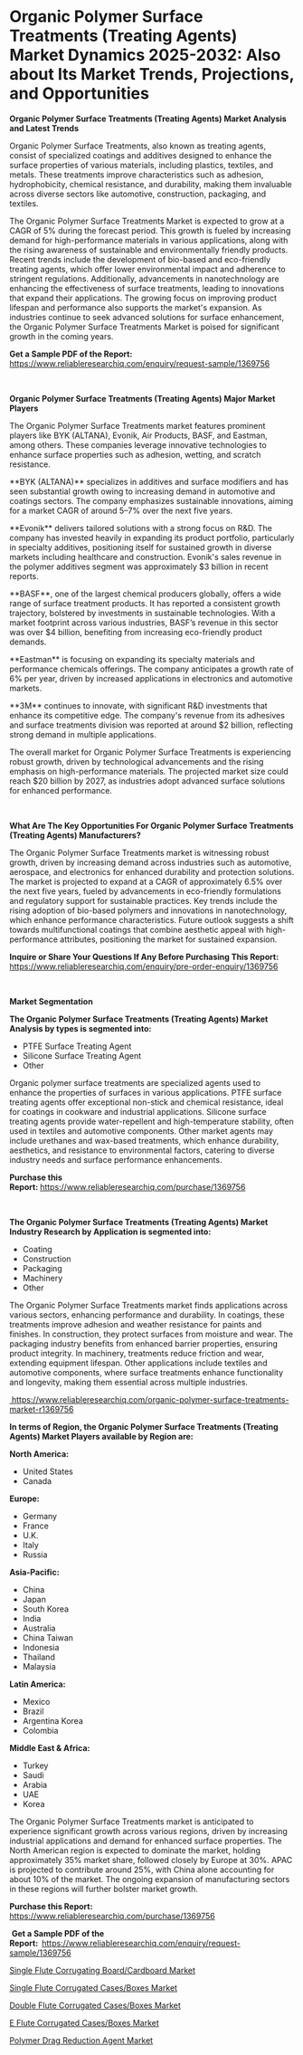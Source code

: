 <p><h1>Organic Polymer Surface Treatments (Treating Agents) Market Dynamics 2025-2032: Also about Its Market Trends, Projections, and Opportunities</h1></p><p><strong>Organic Polymer Surface Treatments (Treating Agents) Market Analysis and Latest Trends</strong></p>
<p><p>Organic Polymer Surface Treatments, also known as treating agents, consist of specialized coatings and additives designed to enhance the surface properties of various materials, including plastics, textiles, and metals. These treatments improve characteristics such as adhesion, hydrophobicity, chemical resistance, and durability, making them invaluable across diverse sectors like automotive, construction, packaging, and textiles.</p><p>The Organic Polymer Surface Treatments Market is expected to grow at a CAGR of 5% during the forecast period. This growth is fueled by increasing demand for high-performance materials in various applications, along with the rising awareness of sustainable and environmentally friendly products. Recent trends include the development of bio-based and eco-friendly treating agents, which offer lower environmental impact and adherence to stringent regulations. Additionally, advancements in nanotechnology are enhancing the effectiveness of surface treatments, leading to innovations that expand their applications. The growing focus on improving product lifespan and performance also supports the market's expansion. As industries continue to seek advanced solutions for surface enhancement, the Organic Polymer Surface Treatments Market is poised for significant growth in the coming years.</p></p>
<p><strong>Get a Sample PDF of the Report:&nbsp;</strong> <a href="https://www.reliableresearchiq.com/enquiry/request-sample/1369756?utm_campaign=1141&utm_medium=2&utm_source=Github&utm_content=ia&utm_term=22032025&utm_id=organic-polymer-surface-treatments-treating-agents">https://www.reliableresearchiq.com/enquiry/request-sample/1369756</a></p>
<p>&nbsp;</p>
<p><strong>Organic Polymer Surface Treatments (Treating Agents) Major Market Players</strong></p>
<p><p>The Organic Polymer Surface Treatments market features prominent players like BYK (ALTANA), Evonik, Air Products, BASF, and Eastman, among others. These companies leverage innovative technologies to enhance surface properties such as adhesion, wetting, and scratch resistance.</p><p>**BYK (ALTANA)** specializes in additives and surface modifiers and has seen substantial growth owing to increasing demand in automotive and coatings sectors. The company emphasizes sustainable innovations, aiming for a market CAGR of around 5–7% over the next five years. </p><p>**Evonik** delivers tailored solutions with a strong focus on R&D. The company has invested heavily in expanding its product portfolio, particularly in specialty additives, positioning itself for sustained growth in diverse markets including healthcare and construction. Evonik's sales revenue in the polymer additives segment was approximately $3 billion in recent reports.</p><p>**BASF**, one of the largest chemical producers globally, offers a wide range of surface treatment products. It has reported a consistent growth trajectory, bolstered by investments in sustainable technologies. With a market footprint across various industries, BASF’s revenue in this sector was over $4 billion, benefiting from increasing eco-friendly product demands.</p><p>**Eastman** is focusing on expanding its specialty materials and performance chemicals offerings. The company anticipates a growth rate of 6% per year, driven by increased applications in electronics and automotive markets.</p><p>**3M** continues to innovate, with significant R&D investments that enhance its competitive edge. The company's revenue from its adhesives and surface treatments division was reported at around $2 billion, reflecting strong demand in multiple applications.</p><p>The overall market for Organic Polymer Surface Treatments is experiencing robust growth, driven by technological advancements and the rising emphasis on high-performance materials. The projected market size could reach $20 billion by 2027, as industries adopt advanced surface solutions for enhanced performance.</p></p>
<p>&nbsp;</p>
<p><strong>What Are The Key Opportunities For Organic Polymer Surface Treatments (Treating Agents) Manufacturers?</strong></p>
<p><p>The Organic Polymer Surface Treatments market is witnessing robust growth, driven by increasing demand across industries such as automotive, aerospace, and electronics for enhanced durability and protection solutions. The market is projected to expand at a CAGR of approximately 6.5% over the next five years, fueled by advancements in eco-friendly formulations and regulatory support for sustainable practices. Key trends include the rising adoption of bio-based polymers and innovations in nanotechnology, which enhance performance characteristics. Future outlook suggests a shift towards multifunctional coatings that combine aesthetic appeal with high-performance attributes, positioning the market for sustained expansion.</p></p>
<p><strong>Inquire or Share Your Questions If Any Before Purchasing This Report:</strong> <a href="https://www.reliableresearchiq.com/enquiry/pre-order-enquiry/1369756?utm_campaign=1141&utm_medium=2&utm_source=Github&utm_content=ia&utm_term=22032025&utm_id=organic-polymer-surface-treatments-treating-agents">https://www.reliableresearchiq.com/enquiry/pre-order-enquiry/1369756</a></p>
<p>&nbsp;</p>
<p><strong>Market Segmentation</strong></p>
<p><strong>The Organic Polymer Surface Treatments (Treating Agents) Market Analysis by types is segmented into:</strong></p>
<p><ul><li>PTFE Surface Treating Agent</li><li>Silicone Surface Treating Agent</li><li>Other</li></ul></p>
<p><p>Organic polymer surface treatments are specialized agents used to enhance the properties of surfaces in various applications. PTFE surface treating agents offer exceptional non-stick and chemical resistance, ideal for coatings in cookware and industrial applications. Silicone surface treating agents provide water-repellent and high-temperature stability, often used in textiles and automotive components. Other market agents may include urethanes and wax-based treatments, which enhance durability, aesthetics, and resistance to environmental factors, catering to diverse industry needs and surface performance enhancements.</p></p>
<p><strong>Purchase this Report:&nbsp;</strong><a href="https://www.reliableresearchiq.com/purchase/1369756?utm_campaign=1141&utm_medium=2&utm_source=Github&utm_content=ia&utm_term=22032025&utm_id=organic-polymer-surface-treatments-treating-agents">https://www.reliableresearchiq.com/purchase/1369756</a></p>
<p>&nbsp;</p>
<p><strong>The Organic Polymer Surface Treatments (Treating Agents) Market Industry Research by Application is segmented into:</strong></p>
<p><ul><li>Coating</li><li>Construction</li><li>Packaging</li><li>Machinery</li><li>Other</li></ul></p>
<p><p>The Organic Polymer Surface Treatments market finds applications across various sectors, enhancing performance and durability. In coatings, these treatments improve adhesion and weather resistance for paints and finishes. In construction, they protect surfaces from moisture and wear. The packaging industry benefits from enhanced barrier properties, ensuring product integrity. In machinery, treatments reduce friction and wear, extending equipment lifespan. Other applications include textiles and automotive components, where surface treatments enhance functionality and longevity, making them essential across multiple industries.</p></p>
<p><a href="https://www.reliableresearchiq.com/organic-polymer-surface-treatments-market-r1369756?utm_campaign=1141&utm_medium=2&utm_source=Github&utm_content=ia&utm_term=22032025&utm_id=organic-polymer-surface-treatments-treating-agents">&nbsp;https://www.reliableresearchiq.com/organic-polymer-surface-treatments-market-r1369756</a></p>
<p><strong>In terms of Region, the Organic Polymer Surface Treatments (Treating Agents) Market Players available by Region are:</strong></p>
<p>
    <p> <strong> North America: </strong>
        <ul>
            <li>United States</li>
            <li>Canada</li>
        </ul>
        </p> 
    <p> <strong> Europe: </strong>
        <ul>
            <li>Germany</li>
            <li>France</li>
            <li>U.K.</li>
            <li>Italy</li>
            <li>Russia</li>
        </ul>
        </p> 
    <p> <strong> Asia-Pacific: </strong>
        <ul>
            <li>China</li>
            <li>Japan</li>
            <li>South Korea</li>
            <li>India</li>
            <li>Australia</li>
            <li>China Taiwan</li>
            <li>Indonesia</li>
            <li>Thailand</li>
            <li>Malaysia</li>
        </ul>
        </p> 
    <p> <strong> Latin America: </strong>
        <ul>
            <li>Mexico</li>
            <li>Brazil</li>
            <li>Argentina Korea</li>
            <li>Colombia</li>
        </ul>
        </p> 
    <p> <strong> Middle East & Africa: </strong>
        <ul>
            <li>Turkey</li>
            <li>Saudi</li>
            <li>Arabia</li>
            <li>UAE</li>
            <li>Korea</li>
        </ul>
    </p>
    </p>
<p><p>The Organic Polymer Surface Treatments market is anticipated to experience significant growth across various regions, driven by increasing industrial applications and demand for enhanced surface properties. The North American region is expected to dominate the market, holding approximately 35% market share, followed closely by Europe at 30%. APAC is projected to contribute around 25%, with China alone accounting for about 10% of the market. The ongoing expansion of manufacturing sectors in these regions will further bolster market growth.</p></p>
<p><strong>Purchase this Report: </strong><a href="https://www.reliableresearchiq.com/purchase/1369756?utm_campaign=1141&utm_medium=2&utm_source=Github&utm_content=ia&utm_term=22032025&utm_id=organic-polymer-surface-treatments-treating-agents">https://www.reliableresearchiq.com/purchase/1369756</a></p>
<p>&nbsp;<strong>Get a Sample PDF of the Report:&nbsp;&nbsp;</strong><a href="https://www.reliableresearchiq.com/enquiry/request-sample/1369756?utm_campaign=1141&utm_medium=2&utm_source=Github&utm_content=ia&utm_term=22032025&utm_id=organic-polymer-surface-treatments-treating-agents">https://www.reliableresearchiq.com/enquiry/request-sample/1369756</a></p>
<p><strong></strong></p>
<p><p><a href="https://github.com/dichkotuanny/Market-Research-Report-List-1/blob/main/single-flute-corrugating-boardcardboard-market.md?utm_campaign=1141&utm_medium=2&utm_source=Github&utm_content=ia&utm_term=22032025&utm_id=organic-polymer-surface-treatments-treating-agents">Single Flute Corrugating Board/Cardboard Market</a></p><p><a href="https://github.com/dahcheeviola/Market-Research-Report-List-1/blob/main/single-flute-corrugated-casesboxes-market.md?utm_campaign=1141&utm_medium=2&utm_source=Github&utm_content=ia&utm_term=22032025&utm_id=organic-polymer-surface-treatments-treating-agents">Single Flute Corrugated Cases/Boxes Market</a></p><p><a href="https://github.com/marrahcerpas05/Market-Research-Report-List-1/blob/main/double-flute-corrugated-casesboxes-market.md?utm_campaign=1141&utm_medium=2&utm_source=Github&utm_content=ia&utm_term=22032025&utm_id=organic-polymer-surface-treatments-treating-agents">Double Flute Corrugated Cases/Boxes Market</a></p><p><a href="https://github.com/cagleplittrw/Market-Research-Report-List-1/blob/main/e-flute-corrugated-casesboxes-market.md?utm_campaign=1141&utm_medium=2&utm_source=Github&utm_content=ia&utm_term=22032025&utm_id=organic-polymer-surface-treatments-treating-agents">E Flute Corrugated Cases/Boxes Market</a></p><p><a href="https://github.com/rojannovarwd/Market-Research-Report-List-1/blob/main/polymer-drag-reduction-agent-market.md?utm_campaign=1141&utm_medium=2&utm_source=Github&utm_content=ia&utm_term=22032025&utm_id=organic-polymer-surface-treatments-treating-agents">Polymer Drag Reduction Agent Market</a></p></p>